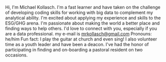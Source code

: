 Hi, I'm Michael Kollasch. 
I'm a fast learner and have taken on the challenge of developing coding skills for working with big data to complement my analytical ability.
I'm excited about applying my experience and skills to the ESG/GHG arena.
I'm passionate about making the world a better place and finding ways to help others.
I'd love to connect with you, especially if you are a data professional.  my e-mail is mrkollasch@gmail.com
Pronouns: he/him
Fun fact: I play the guitar at church and even sing! I also volunteer time as a youth leader and have been a deacon.  I've had the honor of participating in finding and on-boarding a pastoral resident on two occasions.

<!---
BlufferMK/BlufferMK is a ✨ special ✨ repository because its `README.md` (this file) appears on your GitHub profile.
You can click the Preview link to take a look at your changes.
--->
